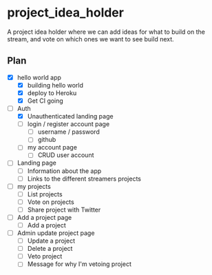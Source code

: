 # project_idea_holder

A project idea holder where we can add ideas for what to build on the stream, and vote on which ones we want to see build next.

## Plan

-   [x] hello world app
    -   [x] building hello world
    -   [x] deploy to Heroku
    -   [x] Get CI going
-   [ ] Auth
    -   [x] Unauthenticated landing page
    -   [ ] login / register account page
        -   [ ] username / password
        -   [ ] github
    -   [ ] my account page
        -   [ ] CRUD user account
-   [ ] Landing page
    -   [ ] Information about the app
    -   [ ] Links to the different streamers projects
-   [ ] my projects
    -   [ ] List projects
    -   [ ] Vote on projects
    -   [ ] Share project with Twitter
-   [ ] Add a project page
    -   [ ] Add a project
-   [ ] Admin update project page
    -   [ ] Update a project
    -   [ ] Delete a project
    -   [ ] Veto project
    -   [ ] Message for why I'm vetoing project
